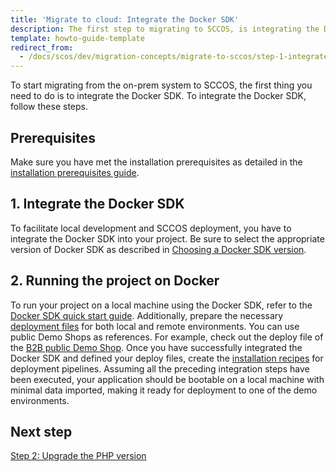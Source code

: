 ```yaml
---
title: 'Migrate to cloud: Integrate the Docker SDK'
description: The first step to migrating to SCCOS, is integrating the Docker SDK.
template: howto-guide-template
redirect_from:
  - /docs/scos/dev/migration-concepts/migrate-to-sccos/step-1-integrate-the-docker-sdk.html
---
```


To start migrating from the on-prem system to SCCOS, the first thing you need to do is to integrate the Docker SDK. To integrate the Docker SDK, follow these steps.

## Prerequisites
Make sure you have met the installation prerequisites as detailed in the [installation prerequisites guide](/docs/scos/dev/set-up-spryker-locally/install-spryker/install-docker-prerequisites/install-docker-prerequisites-on-macos.html).

## 1. Integrate the Docker SDK
To facilitate local development and SCCOS deployment, you have to integrate the Docker SDK into your project. Be sure to select the appropriate version of Docker SDK as described in [Choosing a Docker SDK version](/docs/scos/dev/the-docker-sdk/{{site.version}}/choosing-a-docker-sdk-version.html).

## 2. Running the project on Docker
To run your project on a local machine using the Docker SDK, refer to the [Docker SDK quick start guide](/docs/scos/dev/the-docker-sdk/{{site.version}}/docker-sdk-quick-start-guide.html). Additionally, prepare the necessary [deployment files](/docs/scos/dev/the-docker-sdk/{{site.version}}/deploy-file/deploy-file.html) for both local and remote environments. You can use public Demo Shops as references. For example, check out the deploy file of the [B2B public Demo Shop](https://github.com/spryker-shop/b2b-demo-shop/blob/master/deploy.dev.yml).
Once you have successfully integrated the Docker SDK and defined your deploy files, create the [installation recipes](/docs/scos/dev/the-docker-sdk/{{site.version}}/installation-recipes-of-deployment-pipelines.html) for deployment pipelines. Assuming all the preceding integration steps have been executed, your application should be bootable on a local machine with minimal data imported, making it ready for deployment to one of the demo environments.

## Next step
[Step 2: Upgrade the PHP version](/docs/scos/dev/migration-concepts/migrate-to-sccos/step-2-upgrade-the-php-version.html)

